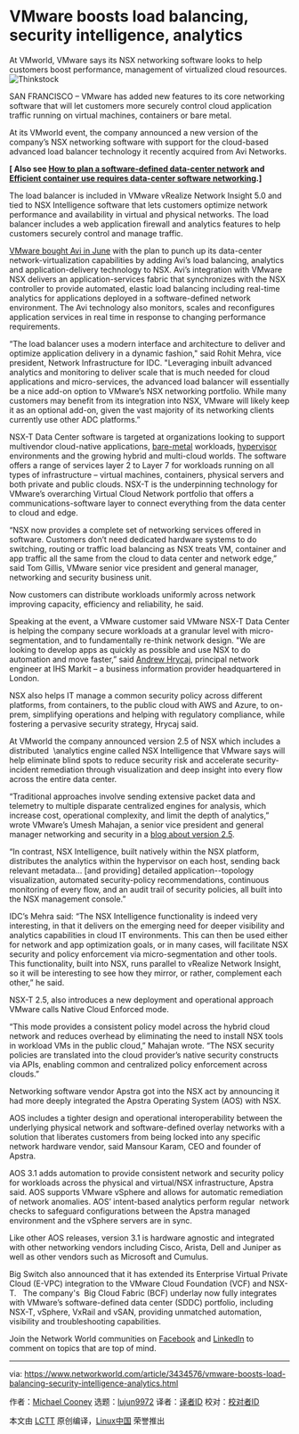 [#]: collector: (lujun9972)
[#]: translator: ( )
[#]: reviewer: ( )
[#]: publisher: ( )
[#]: url: ( )
[#]: subject: (VMware boosts load balancing, security intelligence, analytics)
[#]: via: (https://www.networkworld.com/article/3434576/vmware-boosts-load-balancing-security-intelligence-analytics.html)
[#]: author: (Michael Cooney https://www.networkworld.com/author/Michael-Cooney/)

VMware boosts load balancing, security intelligence, analytics
======
At VMworld, VMware says its NSX networking software looks to help customers boost performance, management of virtualized cloud resources.
![Thinkstock][1]

SAN FRANCISCO – VMware has added new features to its core networking software that will let customers more securely control cloud application traffic running on virtual machines, containers or bare metal. 

At its VMworld event, the company announced a new version of the company’s NSX networking software with support for the cloud-based advanced load balancer technology it recently acquired from Avi Networks.

**[ Also see [How to plan a software-defined data-center network][2] and [Efficient container use requires data-center software networking][3].]**

The load balancer is included in VMware vRealize Network Insight 5.0 and tied to NSX Intelligence software that lets customers optimize network performance and availability in virtual and physical networks. The load balancer includes a web application firewall and analytics features to help customers securely control and manage traffic. 

[VMware bought Avi in June][4] with the plan to punch up its data-center network-virtualization capabilities by adding Avi’s load balancing, analytics and application-delivery technology to NSX. Avi’s integration with VMware NSX delivers an application-services fabric that synchronizes with the NSX controller to provide automated, elastic load balancing including real-time analytics for applications deployed in a software-defined network environment. The Avi technology also monitors, scales and reconfigures application services in real time in response to changing performance requirements.

“The load balancer uses a modern interface and architecture to deliver and optimize application delivery in a dynamic fashion," said Rohit Mehra, vice president, Network Infrastructure for IDC. "Leveraging inbuilt advanced analytics and monitoring to deliver scale that is much needed for cloud applications and micro-services, the advanced load balancer will essentially be a nice add-on option to VMware’s NSX networking portfolio. While many customers may benefit from its integration into NSX, VMware will likely keep it as an optional add-on, given the vast majority of its networking clients currently use other ADC platforms.”

NSX-T Data Center software is targeted at organizations looking to support multivendor cloud-native applications, [bare-metal][5] workloads, [hypervisor][6] environments and the growing hybrid and multi-cloud worlds. The software offers a range of services layer 2 to Layer 7 for workloads running on all types of infrastructure – virtual machines, containers, physical servers and both private and public clouds. NSX-T is the underpinning technology for VMware’s overarching Virtual Cloud Network portfolio that offers a communications-software layer to connect everything from the data center to cloud and edge.

“NSX now provides a complete set of networking services offered in software. Customers don’t need dedicated hardware systems to do switching, routing or traffic load balancing as NSX treats VM, container and app traffic all the same from the cloud to data center and network edge,” said Tom Gillis, VMware senior vice president and general manager, networking and security business unit. 

Now customers can distribute workloads uniformly across network improving capacity, efficiency and reliability, he said.

Speaking at the event, a VMware customer said VMware NSX-T Data Center is helping the company secure workloads at a granular level with micro-segmentation, and to fundamentally re-think network design. "We are looking to develop apps as quickly as possible and use NSX to do automation and move faster,” said [Andrew Hrycaj][7], principal network engineer at IHS Markit – a business information provider headquartered in London.

NSX also helps IT manage a common security policy across different platforms, from containers, to the public cloud with AWS and Azure, to on-prem, simplifying operations and helping with regulatory compliance, while fostering a pervasive security strategy, Hrycaj said.

At VMworld the company announced version 2.5 of NSX which includes a distributed  \analytics engine called NSX Intelligence that VMware says will help eliminate blind spots to reduce security risk and accelerate security-incident remediation through visualization and deep insight into every flow across the entire data center.

“Traditional approaches involve sending extensive packet data and telemetry to multiple disparate centralized engines for analysis, which increase cost, operational complexity, and limit the depth of analytics,” wrote VMware’s Umesh Mahajan, a senior vice president and general manager networking and security in a [blog about version 2.5][8].

“In contrast, NSX Intelligence, built natively within the NSX platform, distributes the analytics within the hypervisor on each host, sending back relevant metadata… [and providing] detailed application--topology visualization, automated security-policy recommendations, continuous monitoring of every flow, and an audit trail of security policies, all built into the NSX management console.”

IDC’s Mehra said: “The NSX Intelligence functionality is indeed very interesting, in that it delivers on the emerging need for deeper visibility and analytics capabilities in cloud IT environments. This can then be used either for network and app optimization goals, or in many cases, will facilitate NSX security and policy enforcement via micro-segmentation and other tools. This functionality, built into NSX, runs parallel to vRealize Network Insight, so it will be interesting to see how they mirror, or rather, complement each other,” he said.

NSX-T 2.5, also introduces a new deployment and operational approach VMware calls Native Cloud Enforced mode.

“This mode provides a consistent policy model across the hybrid cloud network and reduces overhead by eliminating the need to install NSX tools in workload VMs in the public cloud,” Mahajan wrote. “The NSX security policies are translated into the cloud provider’s native security constructs via APIs, enabling common and centralized policy enforcement across clouds.”

Networking software vendor Apstra got into the NSX act by announcing it had more deeply integrated the Apstra Operating System (AOS) with NSX. 

AOS includes a tighter design and operational interoperability between the underlying physical network and software-defined overlay networks with a solution that liberates customers from being locked into any specific network hardware vendor, said Mansour Karam, CEO and founder of Apstra. 

AOS 3.1 adds automation to provide consistent network and security policy for workloads across the physical and virtual/NSX infrastructure, Apstra said. AOS supports VMware vSphere and allows for automatic remediation of network anomalies. AOS’ intent-based analytics perform regular  network checks to safeguard configurations between the Apstra managed environment and the vSphere servers are in sync.

Like other AOS releases, version 3.1 is hardware agnostic and integrated with other networking vendors including Cisco, Arista, Dell and Juniper as well as other vendors such as Microsoft and Cumulus.

Big Switch also announced that it has extended its Enterprise Virtual Private Cloud (E-VPC) integration to the VMware Cloud Foundation (VCF) and NSX-T.   The company's  Big Cloud Fabric (BCF) underlay now fully integrates with VMware’s software-defined data center (SDDC) portfolio, including NSX-T, vSphere, VxRail and vSAN, providing unmatched automation, visibility and troubleshooting capabilities.

Join the Network World communities on [Facebook][9] and [LinkedIn][10] to comment on topics that are top of mind.

--------------------------------------------------------------------------------

via: https://www.networkworld.com/article/3434576/vmware-boosts-load-balancing-security-intelligence-analytics.html

作者：[Michael Cooney][a]
选题：[lujun9972][b]
译者：[译者ID](https://github.com/译者ID)
校对：[校对者ID](https://github.com/校对者ID)

本文由 [LCTT](https://github.com/LCTT/TranslateProject) 原创编译，[Linux中国](https://linux.cn/) 荣誉推出

[a]: https://www.networkworld.com/author/Michael-Cooney/
[b]: https://github.com/lujun9972
[1]: https://images.idgesg.net/images/article/2017/09/networking-100735059-large.jpg
[2]: https://www.networkworld.com/article/3284352/data-center/how-to-plan-a-software-defined-data-center-network.html
[3]: https://www.networkworld.com/article/3297379/data-center/efficient-container-use-requires-data-center-software-networking.html
[4]: https://www.networkworld.com/article/3402981/vmware-eyes-avi-networks-for-data-center-software.html
[5]: https://www.networkworld.com/article/3261113/why-a-bare-metal-cloud-provider-might-be-just-what-you-need.html?nsdr=true
[6]: https://www.networkworld.com/article/3243262/what-is-a-hypervisor.html?nsdr=true
[7]: https://www.networkworld.com/article/3223189/how-network-automation-can-speed-deployments-and-improve-security.html
[8]: https://blogs.vmware.com/networkvirtualization/2019/08/nsx-t-2-5.html/
[9]: https://www.facebook.com/NetworkWorld/
[10]: https://www.linkedin.com/company/network-world
